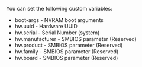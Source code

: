 You can set the following custom variables:

* boot-args                   - NVRAM boot arguments
* hw.uuid                     - Hardware UUID
* hw.serial                   - Serial Number (system)
* hw.manufacturer             - SMBIOS parameter (Reserved)
* hw.product                  - SMBIOS parameter (Reserved)
* hw.family                   - SMBIOS parameter (Reserved)
* hw.board                    - SMBIOS parameter (Reserved)